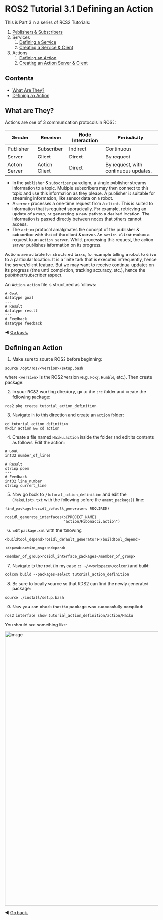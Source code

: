 # ROS2 Tutorial 3.1 Defining an Action

This is Part 3 in a series of ROS2 Tutorials:
1. [Publishers & Subscribers](https://github.com/Woolfrey/tutorial_publisher_subscriber)
2. Services
     1. [Defining a Service](https://github.com/Woolfrey/tutorial_service_definition)
     2. [Creating a Service & Client](https://github.com/Woolfrey/tutorial_service_client)
4. Actions
     1. [Defining an Action](https://github.com/Woolfrey/tutorial_action_definition)
     2. [Creating an Action Server & Client](https://github.com/Woolfrey/tutorial_action_server)
        
## Contents
- [What Are They?](#what-are-they)
- [Defining an Action](#defining-an-action)

## What are They?

Actions are one of 3 communication protocols in ROS2:

| Sender | Receiver | Node Interaction | Periodicity |
|--------|----------|------------------|-------------|
| Publisher | Subscriber | Indirect | Continuous |
| Server | Client | Direct | By request |
| Action Server | Action Client | Direct | By request, with continuous updates. |

- In the `publisher` & `subscriber` paradigm, a single publisher streams information to a topic. Multiple subscribers may then connect to this topic and use this information as they please. A publisher is suitable for streaming information, like sensor data on a robot.
- A `server` processes a one-time request from a `client`. This is suited to information that is required sporadically. For example, retrieving an update of a map, or generating a new path to a desired location. The information is passed directly between nodes that others cannot access.
- The `action` protocol amalgmates the concept of the publisher & subscriber with that of the client & server. An `action client` makes a request to an `action server`. Whilst processing this request, the action server publishes information on its progress.

Actions are suitable for structured tasks, for example telling a robot to drive to a particular location. It is a finite task that is executed infrequently, hence the server/client feature. But we may want to receive continual updates on its progress (time until completion, tracking accuracy, etc.), hence the publisher/subscriber aspect.

An `Action.action` file is structured as follows:
```
# Goal
datatype goal
---
# Result
datatype result
---
# Feedback
datatype feedback
```

:arrow_backward: [Go back.](#ros2-tutorial-31-defining-an-action)

## Defining an Action

1. Make sure to source ROS2 before beginning:
```
source /opt/ros/<version>/setup.bash
```
where `<version>` is the ROS2 version (e.g. `Foxy`, `Humble`, etc.). Then create package:

2. In your ROS2 working directory, go to the `src` folder and create the following package:
```
ros2 pkg create tutorial_action_definition
```
3. Navigate in to this direction and create an `action` folder:
```
cd tutorial_action_definition
mkdir action && cd action
```
4. Create a file named `Haiku.action` inside the folder and edit its contents as follows:
Edit the action:
```
# Goal
int32 number_of_lines
---
# Result
string poem
---
# Feedback
int32 line_number
string current_line
```
5. Now go back to `/tutoral_action_definition` and edit the `CMakeLists.txt` with the following before the `ament_package()` line:
```
find_package(rosidl_default_generators REQUIRED)

rosidl_generate_interfaces(${PROJECT_NAME}
                           "action/Fibonacci.action")
```
6. Edit `package.xml` with the following:
```
<buildtool_depend>rosidl_default_generators</buildtool_depend>

<depend>action_msgs</depend>

<member_of_group>rosidl_interface_packages</member_of_group>
```
7. Navigate to the root (in my case `cd ~/<workspace>/colcon`) and build:
```
colcon build --packages-select tutorial_action_definition
```
8. Be sure to locally source so that ROS2 can find the newly generated package:
```
source ./install/setup.bash
```
9. Now you can check that the package was successfully compiled:
```
ros2 interface show tutorial_action_definition/action/Haiku
```
You should see something like:

<img src="https://github.com/Woolfrey/tutorial_action_definition/assets/62581255/0bd97acf-7ef7-4739-ab26-ac7378e496b7" alt="image" width="900" height="auto">

:arrow_backward: [Go back.](#ros2-tutorial-31-defining-an-action)
